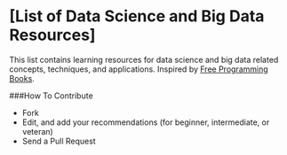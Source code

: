 [List of Data Science and Big Data Resources]
======================
This list contains learning resources for data science and big data related concepts, techniques, and applications. Inspired by [Free Programming Books](http://resrc.io/list/10/list-of-free-programming-books/).


###How To Contribute
- Fork
- Edit, and add your recommendations (for beginner, intermediate, or veteran) 
- Send a Pull Request